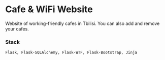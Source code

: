 # Cafe & WiFi Website

Website of working-friendly cafes in Tbilisi. You can also add and remove your cafes.

### Stack
```sh
Flask, Flask-SQLAlchemy, Flask-WTF, Flask-Bootstrap, Jinja
```